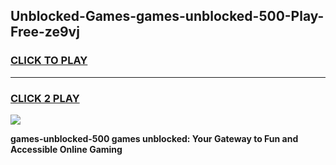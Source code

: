 
## Unblocked-Games-games-unblocked-500-Play-Free-ze9vj
<h3>
<a href="https://premium76.site?title=games-unblocked-500&ref=09A">CLICK TO PLAY</a></h3>
<hr>

<h3>
<a href="https://premium76.site?title=games-unblocked-500&ref=09A">CLICK 2 PLAY</a>
  
</h3>

<a href="https://premium76.site?title=games-unblocked-500&ref=09A"><img src="https://clearcache.store/games.png"></a>


**games-unblocked-500 games unblocked: Your Gateway to Fun and Accessible Online Gaming**
